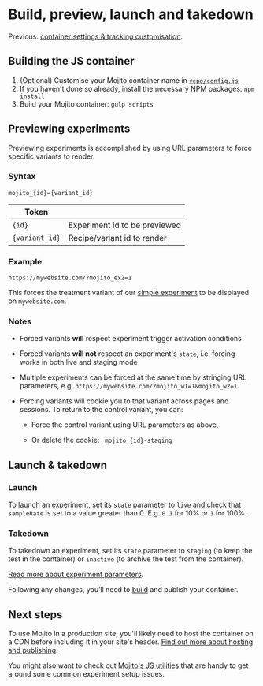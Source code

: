 # Build, preview, launch and takedown

Previous: [container settings & tracking customisation](customisation.md).

## Building the JS container

1. (Optional) Customise your Mojito container name in [`repo/config.js`](../config.js)
2. If you haven't done so already, install the necessary NPM packages: ```npm install```
3. Build your Mojito container: ```gulp scripts```

## Previewing experiments

Previewing experiments is accomplished by using URL parameters to force specific variants to render.

### Syntax

`mojito_{id}={variant_id}`

Token | &nbsp;
-- | --
`{id}` | Experiment id to be previewed
`{variant_id}` | Recipe/variant id to render

### Example

`https://mywebsite.com/?mojito_ex2=1`

This forces the treatment variant of our [simple experiment](setup.md#yaml-setup) to be displayed on `mywebsite.com`.

### Notes

- Forced variants **will** respect experiment trigger activation conditions

- Forced variants **will not** respect an experiment's `state`, i.e. forcing works in both live and staging mode

- Multiple experiments can be forced at the same time by stringing URL parameters, e.g. `https://mywebsite.com/?mojito_w1=1&mojito_w2=1`

- Forcing variants will cookie you to that variant across pages and sessions. To return to the control variant, you can:

    - Force the control variant using URL parameters as above,

    - Or delete the cookie: `_mojito_{id}-staging`

## Launch & takedown

### Launch

To launch an experiment, set its `state` parameter to `live` and check that `sampleRate` is set to a value greater than 0. E.g. `0.1` for 10% or `1` for 100%.

### Takedown

To takedown an experiment, set its `state` parameter to `staging` (to keep the test in the container) or `inactive` (to archive the test from the container).

[Read more about experiment parameters](docs/setup.md#experiment-parameters).

Following any changes, you’ll need to [build](#building-the-js-container) and publish your container.

## Next steps

To use Mojito in a production site, you'll likely need to host the container on a CDN before including it in your site's header. [Find out more about hosting and publishing](./hosting.md).

You might also want to check out [Mojito's JS utilities](./utilities.md) that are handy to get around some common experiment setup issues. 